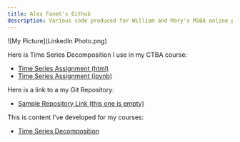 ```yaml
---
title: Alex Fanet's Github
description: Various code produced for William and Mary's MSBA online program
---
```


![My Picture](LinkedIn Photo.png)

Here is Time Series Decomposition I use in my CTBA course:
- [Time Series Assignment (html)](TimeSeriesAssignment.html)
- [Time Series Assignment (ipynb)](TimeSeriesAssignment.ipynb)

Here is a link to a my Git Repository:
- [Sample Repository Link (this one is empty)](https://github.com/a-fanet/MSBA)

This is content I've developed for my courses:
- [Time Series Decomposition](/timeseries/index.md)

